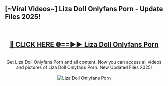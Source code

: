 <h2>[~Viral Videos~] Liza Doll Onlyfans Porn - Update Files 2025!</h2>
<br>
<div align="center">
<h2><a href="https://betterlinks.top/A2PfLJ" rel="nofollow">🔴 CLICK HERE 🌐==►► Liza Doll Onlyfans Porn</a></h2>
<br>
Get Liza Doll Onlyfans Porn and all content. Now you can access all videos and pictures of Liza Doll Onlyfans Porn. New Updated Files 2025!
<br>
<br>
<a href="https://betterlinks.top/A2PfLJ" rel="nofollow" data-target="animated-image.originalLink"><img src="https://i.ibb.co.com/WyWwxjT/player-gif2.gif" alt="Liza Doll Onlyfans Porn" style="max-width: 100%; display: inline-block;" data-target="animated-image.originalImage"></a>
</div>
<br>
